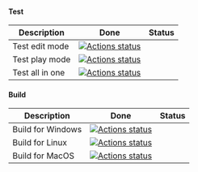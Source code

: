 #### Test

| Description             | Done | Status |
|-------------------------|------|--------|
| Test edit mode | [![Actions status](https://github.com/OnkelDolf/Project6354/workflows/MainAction/badge.svg?event=push&branch=master)](https://github.com/webbertakken/unity-test-runner#edit-mode) |
| Test play mode | [![Actions status](https://github.com/OnkelDolf/Project6354/workflows/MainAction/badge.svg?event=push&branch=master)](https://github.com/webbertakken/unity-test-runner#play-mode) |
| Test all in one | [![Actions status](https://github.com/OnkelDolf/Project6354/workflows/MainAction/badge.svg?event=push&branch=master)](https://github.com/webbertakken/unity-test-runner#all-in-one-mode) |

#### Build

| Description             | Done | Status |
|-------------------------|------|--------|
| Build for Windows | [![Actions status](https://github.com/OnkelDolf/Project6354/workflows/MainAction/badge.svg?event=push&branch=master)](https://github.com/OnkelDolf/Project6354#windows) |
| Build for Linux | [![Actions status](https://github.com/OnkelDolf/Project6354/workflows/MainAction/badge.svg?event=push&branch=master)](https://github.com/OnkelDolf/Project6354#linux) |
| Build for MacOS | [![Actions status](https://github.com/OnkelDolf/Project6354/workflows/MainAction/badge.svg?event=push&branch=master)](https://github.com/OnkelDolf/Project6354#macos) |
